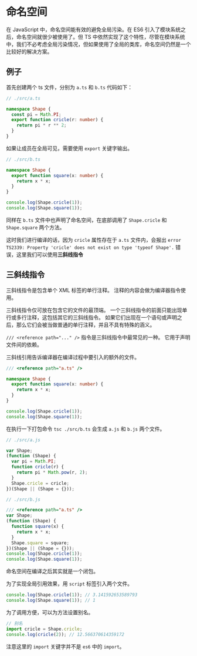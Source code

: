 # 命名空间

在 JavaScript 中，命名空间能有效的避免全局污染。在 ES6 引入了模块系统之后，命名空间就很少被使用了。但 TS 中依然实现了这个特性，尽管在模块系统中，我们不必考虑全局污染情况，但如果使用了全局的类库，命名空间仍然是一个比较好的解决方案。

## 例子

首先创建两个 ts 文件，分别为 `a.ts` 和 `b.ts` 代码如下：

```ts
// ./src/a.ts

namespace Shape {
  const pi = Math.PI;
  export function cricle(r: number) {
    return pi * r ** 2;
  }
}
```

如果让成员在全局可见，需要使用 `export` 关键字输出。

```ts
// ./src/b.ts

namespace Shape {
  export function square(x: number) {
    return x * x;
  }
}

console.log(Shape.cricle(1));
console.log(Shape.square(1));
```

同样在 `b.ts` 文件中也声明了命名空间，在底部调用了 `Shape.cricle` 和 `Shape.square` 两个方法。

这时我们进行编译的话，因为 `cricle` 属性存在于 `a.ts` 文件内，会报出 `error TS2339: Property 'cricle' does not exist on type 'typeof Shape'.` 错误，这里我们可以使用**三斜线指令**

## 三斜线指令

三斜线指令是包含单个 XML 标签的单行注释。 注释的内容会做为编译器指令使用。

三斜线指令仅可放在包含它的文件的最顶端。 一个三斜线指令的前面只能出现单行或多行注释，这包括其它的三斜线指令。 如果它们出现在一个语句或声明之后，那么它们会被当做普通的单行注释，并且不具有特殊的涵义。

`/// <reference path="..." />` 指令是三斜线指令中最常见的一种。 它用于声明文件间的依赖。

三斜线引用告诉编译器在编译过程中要引入的额外的文件。

```ts
/// <reference path="a.ts" />

namespace Shape {
  export function square(x: number) {
    return x * x;
  }
}

console.log(Shape.cricle(1));
console.log(Shape.square(1));
```

在执行一下打包命令 `tsc ./src/b.ts` 会生成 `a.js` 和 `b.js` 两个文件。

```js
// ./src/a.js

var Shape;
(function (Shape) {
  var pi = Math.PI;
  function cricle(r) {
    return pi * Math.pow(r, 2);
  }
  Shape.cricle = cricle;
})(Shape || (Shape = {}));

// ./src/b.js

/// <reference path="a.ts" />
var Shape;
(function (Shape) {
  function square(x) {
    return x * x;
  }
  Shape.square = square;
})(Shape || (Shape = {}));
console.log(Shape.cricle(1));
console.log(Shape.square(1));
```

命名空间在编译之后其实就是一个闭包。

为了实现全局引用效果，用 `script` 标签引入两个文件。

```js
console.log(Shape.cricle(1)); // 3.141592653589793
console.log(Shape.square(1)); // 1
```

为了调用方便，可以为方法设置别名。

```ts
// 别名
import cricle = Shape.cricle;
console.log(cricle(2)); // 12.566370614359172
```

注意这里的 `import` 关键字并不是 `es6` 中的 `import`。
